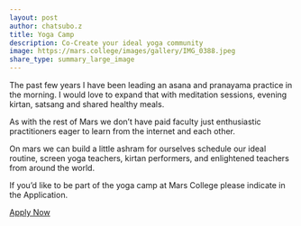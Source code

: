 ```yaml
---
layout: post
author: chatsubo.z
title: Yoga Camp
description: Co-Create your ideal yoga community
image: https://mars.college/images/gallery/IMG_0388.jpeg
share_type: summary_large_image
---
```

  
The past few years I have been leading an asana and pranayama practice in the morning. I would love to expand that with meditation sessions, evening kirtan, satsang and shared healthy meals.

As with the rest of Mars we don’t have paid faculty just enthusiastic practitioners eager to learn from the internet and each other.

On mars we can build a little ashram for ourselves schedule our ideal routine, screen yoga teachers, kirtan performers, and enlightened teachers from around the world. 

If you’d like to be part of the yoga camp at Mars College please indicate in the Application.

[Apply Now](https://docs.google.com/forms/d/e/1FAIpQLSdGwGCCvEFTOb4yauRoDrtShIVjVyNCZG7CtRjMzhqo8ghdRQ/viewform)
